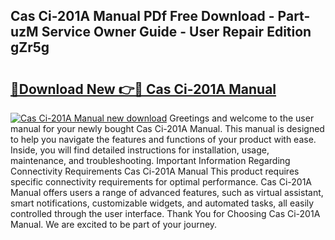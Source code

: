 ## Cas Ci-201A Manual PDf Free Download - Part-uzM Service Owner Guide - User Repair Edition gZr5g

# <h2><a href="http://bc17909.oget.top/?id=Cas+Ci-201A+Manual">🔗Download New 👉🔴 Cas Ci-201A Manual</a></h2>

[![Cas Ci-201A Manual new download](https://i.imgur.com/5g1atiW.png)](http://bc17909.oget.top/?id=Cas+Ci-201A+Manual)
Greetings and welcome to the user manual for your newly bought Cas Ci-201A Manual. This manual is designed to help you navigate the features and functions of your product with ease. Inside, you will find detailed instructions for installation, usage, maintenance, and troubleshooting. Important Information Regarding Connectivity Requirements Cas Ci-201A Manual This product requires specific connectivity requirements for optimal performance. Cas Ci-201A Manual offers users a range of advanced features, such as virtual assistant, smart notifications, customizable widgets, and automated tasks, all easily controlled through the user interface. Thank You for Choosing Cas Ci-201A Manual. We are excited to be part of your journey.
